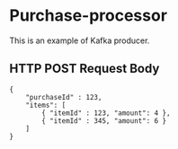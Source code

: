 # Purchase-processor

This is an example of Kafka producer.

## HTTP POST Request Body

```
{
	"purchaseId" : 123,
	"items": [
		{ "itemId" : 123, "amount": 4 },
		{ "itemId" : 345, "amount": 6 }
	]
}
```


